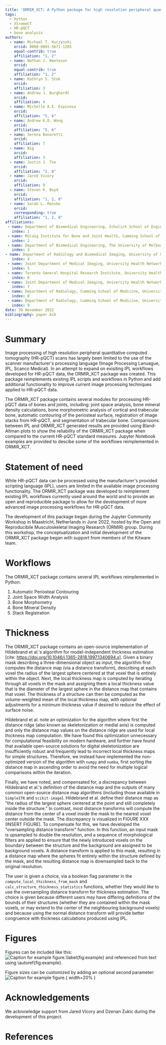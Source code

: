 ```yaml
---
title: 'ORMIR_XCT: A Python package for high resolution peripheral quantitative computed tomography image processing'
tags:
  - Python
  - XtremeCT
  - HR-pQCT
  - bone analysis
authors:
  - name: Michael T. Kuczynski
    orcid: 0000-0001-5671-1205
    equal-contrib: true
    affiliation: "1, 2"
  - name: Nathan J. Neeteson
    orcid: 
    equal-contrib: true
    affiliation: "1, 2"
  - name: Kathryn S. Stok
    orcid: 
    affiliation: 3
  - name: Andrew J. Burghardt
    orcid: 
    affiliation: 4
  - name: Michelle A.E. Espinosa
    orcid: 
    affiliation: "5, 6"
  - name: Andrew K.O. Wong
    orcid: 
    affiliation: "5, 6"
  - name: Serena Bonaretti
    orcid: 
    affiliation: 7
  - name: Big
    orcid: 
    affiliation: 3
  - name: Justin J. Tse
    orcid: 
    affiliation: "2, 8"
  - name: Jared Vicory
    orcid: 
    affiliation: 9
  - name: Steven K. Boyd
    orcid: 
    affiliation: "1, 2, 8"
  - name: Sarah L. Manske
    orcid: 
    corresponding: true
    affiliation: "1, 2, 8"
affiliations:
 - name: Department of Biomedical Engineering, Schulich School of Engineering, University of Calgary, Canada 
   index: 1
 - name: McCaig Institute for Bone and Joint Health, Cumming School of Medicine, University of Calgary, Canada 
   index: 2
 - name: Department of Biomedical Engineering, The University of Melbourne, Parkville, Australia
   index: 3
- name: Department of Radiology and Biomedical Imaging, University of California, San Francisco, San Francisco, CA, United States
   index: 4
 - name: Joint Department of Medical Imaging, University Health Network, Toronto, ON, Canada
   index: 5
 - name: Toronto General Hospital Research Institute, University Health Network, Toronto, ON, Canada
   index: 6
 - name: Joint Department of Medical Imaging, University Health Network, Toronto, ON, Canada
   index: 7
 - name: Department of Radiology, Cumming School of Medicine, University of Calgary, Calgary, Canada
   index: 8
 - name: Department of Radiology, Cumming School of Medicine, University of Calgary, Calgary, Canada
   index: 9
date: 30 November 2022
bibliography: paper.bib
---
```


# Summary

Image processing of high resolution peripheral quantitative computed tomography
(HR-pQCT) scans has largely been limited to the use of the scanner manufacturer's
processing language (Image Processing Lanuague, IPL, Scanco Medical). In an attempt
to expand on exisiting IPL workflows developed for HR-pQCT data, the ORMIR_XCT
package was created. This package reimplements existing IPL scripts and workflows
in Python and add additional functionality to improve current image processing
techniques applied to HR-pQCT data.

The ORMIR_XCT package contains several modules for processing HR-pQCT data of
bones and joints, including: joint space analysis, bone mineral density calculations,
bone morphometric analysis of cortical and trabecular bone, automatic contouring
of the periosteal surface, registration of image stacks from HR-pQCT, and segmentation
of trabecular bone. Comparisions between IPL and ORMIR_XCT generated results are
provided using Bland-Altman plots to show the reliability of the ORMIR_XCT
package when compared to the current HR-pQCT standard measures. Jupyter Notebook 
examples are provided to descibe some of the workflows reimplemented in ORMIR_XCT.

# Statement of need

While HR-pQCT data can be processed using the manufacturer's provided scripting
language (IPL), users are limited in the available image processing functionality.
The ORMIR_XCT package was developed to reimplement existing IPL workflows currently
used around the world and to provide an open and reproducible package to allow
for the development of more advanced image processing workflows for HR-pQCT data.

The development of this package began during the Jupyter Community Workshop in
Maastricht, Netherlands in June 2022, hosted by the Open and Reproducibile 
Musculoskeletal Imaging Research (ORMIR) group. During this workshop, the 
conceptualization and initial development of the ORMIR_XCT package began with 
support from members of the Kitware team.

# Workflows

The ORMIR_XCT package contains several IPL workflows reimplemented in Python:
1. Automatic Periosteal Contouring
2. Joint Space Width Analysis
3. Bone Morphometry
4. Bone Mineral Density
5. Stack Registration

# Thickness

The ORMIR_XCT package contains an open-source implementation of Hildebrand et al.'s
algorithm for model-independent thickness estimation [cite: https://doi.org/10.1046/j.1365-2818.1997.1340694.x].
Given a binary mask describing a three-dimensional object as input, the algorithm first 
computes the distance map (via a distance transform), describing at each voxel the radius 
of the largest sphere centered at that voxel that is entirely within the object.
Next, the local thickness map is computed by iterating through all voxels in the mask and 
assigning them a local thickness value that is the diameter of the largest sphere in the 
distance map that contains that voxel. 
The thickness of a structure can then be computed as the volume-weighted mean of the local
thickness map, with optional adjustments for a minimum thickness value if desired 
to reduce the effect of surface noise.

Hildebrand et al. note an optimization for the algorithm where first the distance ridge 
(also known as skeletonization or medial axis) is computed and only the distance map
values on the distance ridge are used for local thickness map computation. We have found 
this optimization unnecessary for computational feasibility on modern hardware, 
and further have found that available open-source solutions for digital skeletonization 
are insufficiently robust and frequently lead to incorrect local thickness maps for simple 
structures. Therefore, we instead have implemented the non-optimized version of the 
algorithm with `numpy` and `numba`, first sorting the distance map in ascending order to avoid
the need for multiple logical comparisons within the iteration.

Finally, we have noted, and compensated for, a discrepancy between Hildebrand et al.'s 
definition of the distance map and the outputs of many common open-source distance map
algorithms (including those available in `SimpleITK` and `scikit-image`).
Hildebrand et al. define their distance map as "the radius of the largest sphere centered at 
the point and still completely inside the structure." In contrast, most distance transforms
will compute the distance from the center of a voxel inside the mask to the nearest 
voxel center outside the mask. The discrepancy is visualized in 
FIGURE XXX (INSERT FIGURE).
To compensate for this, we have developed the "oversampling distance transform" function.
In this function, an input mask is upsampled to double the resolution, and a sequence of 
morphological filters are applied to ensure that the newly introduced voxels on the boundary
between the structure and the background are assigned to be background voxels.
A distance transform is applied to this mask, resulting in a distance map where the spheres
fit entirely within the structure defined by the mask, and the resulting distance map is
downsampled back to the original resolution.

The user is given a choice, via a boolean flag parameter in the
`compute_local_thickness_from_mask` and `calc_structure_thickness_statistics` functions,
whether they would like to use the oversampling distance transform for thickness
estimation. The choice is given because different users may have differing definitions of 
the bounds of their structures (whether they are contained within the mask voxels, or may
extend to the center of the neighbouring background voxels) and because using the normal
distance transform will provide better congruence with thickness calculations produced
using IPL.


# Figures

Figures can be included like this:
![Caption for example figure.\label{fig:example}](figure.png)
and referenced from text using \autoref{fig:example}.

Figure sizes can be customized by adding an optional second parameter:
![Caption for example figure.](figure.png){ width=20% }

# Acknowledgements

We acknowledge support from Jared Vicory and Dzenan Zukic during the development of this project.

# References